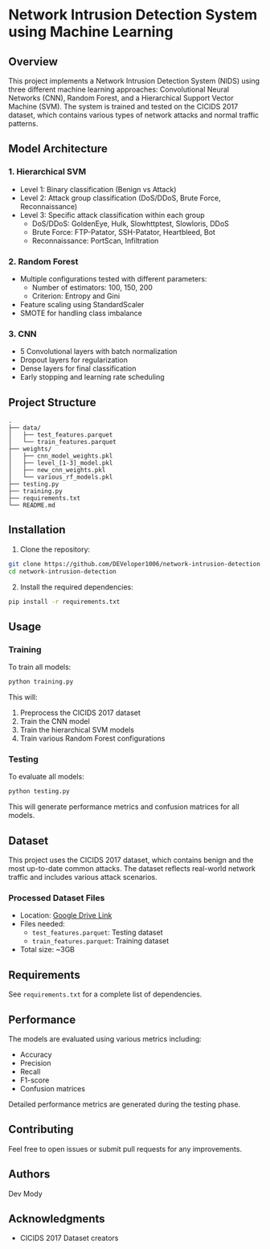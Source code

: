 # Network Intrusion Detection System using Machine Learning

## Overview
This project implements a Network Intrusion Detection System (NIDS) using three different machine learning approaches: Convolutional Neural Networks (CNN), Random Forest, and a Hierarchical Support Vector Machine (SVM). The system is trained and tested on the CICIDS 2017 dataset, which contains various types of network attacks and normal traffic patterns.

## Model Architecture

### 1. Hierarchical SVM
- Level 1: Binary classification (Benign vs Attack)
- Level 2: Attack group classification (DoS/DDoS, Brute Force, Reconnaissance)
- Level 3: Specific attack classification within each group
  - DoS/DDoS: GoldenEye, Hulk, Slowhttptest, Slowloris, DDoS
  - Brute Force: FTP-Patator, SSH-Patator, Heartbleed, Bot
  - Reconnaissance: PortScan, Infiltration

### 2. Random Forest
- Multiple configurations tested with different parameters:
  - Number of estimators: 100, 150, 200
  - Criterion: Entropy and Gini
- Feature scaling using StandardScaler
- SMOTE for handling class imbalance

### 3. CNN
- 5 Convolutional layers with batch normalization
- Dropout layers for regularization
- Dense layers for final classification
- Early stopping and learning rate scheduling

## Project Structure
```
.
├── data/
│   ├── test_features.parquet
│   └── train_features.parquet
├── weights/
│   ├── cnn_model_weights.pkl
│   ├── level_[1-3]_model.pkl
│   ├── new_cnn_weights.pkl
│   └── various_rf_models.pkl
├── testing.py
├── training.py
├── requirements.txt
└── README.md
```

## Installation

1. Clone the repository:
```bash
git clone https://github.com/DEVeloper1006/network-intrusion-detection.git
cd network-intrusion-detection
```

2. Install the required dependencies:
```bash
pip install -r requirements.txt
```

## Usage

### Training
To train all models:
```bash
python training.py
```

This will:
1. Preprocess the CICIDS 2017 dataset
2. Train the CNN model
3. Train the hierarchical SVM models
4. Train various Random Forest configurations

### Testing
To evaluate all models:
```bash
python testing.py
```

This will generate performance metrics and confusion matrices for all models.

## Dataset
This project uses the CICIDS 2017 dataset, which contains benign and the most up-to-date common attacks. The dataset reflects real-world network traffic and includes various attack scenarios.

### Processed Dataset Files
- Location: [Google Drive Link](https://drive.google.com/drive/folders/18H7x3SKIEYzBvfjxhZqpgR9r9Bo4qOSL?usp=sharing)
- Files needed:
  - `test_features.parquet`: Testing dataset
  - `train_features.parquet`: Training dataset
- Total size: ~3GB

## Requirements
See `requirements.txt` for a complete list of dependencies.

## Performance
The models are evaluated using various metrics including:
- Accuracy
- Precision
- Recall
- F1-score
- Confusion matrices

Detailed performance metrics are generated during the testing phase.

## Contributing
Feel free to open issues or submit pull requests for any improvements.

## Authors
Dev Mody

## Acknowledgments
- CICIDS 2017 Dataset creators
